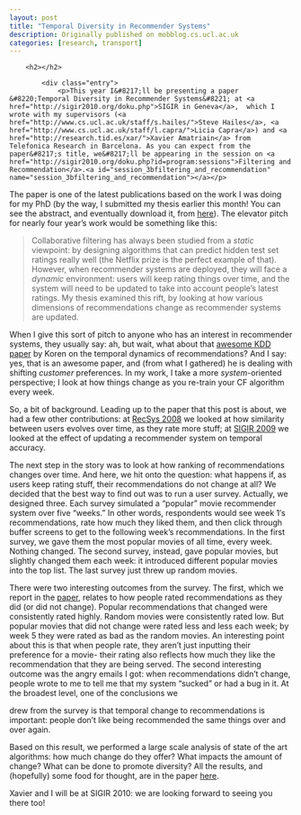```yaml
---
layout: post
title: "Temporal Diversity in Recommender Systems"
description: Originally published on mobblog.cs.ucl.ac.uk
categories: [research, transport]
---
```


		<h2></h2>

			<div class="entry">
				<p>This year I&#8217;ll be presenting a paper &#8220;Temporal Diversity in Recommender Systems&#8221; at <a href="http://sigir2010.org/doku.php">SIGIR in Geneva</a>,  which I wrote with my supervisors (<a href="http://www.cs.ucl.ac.uk/staff/s.hailes/">Steve Hailes</a>, <a href="http://www.cs.ucl.ac.uk/staff/l.capra/">Licia Capra</a>) and <a href="http://research.tid.es/xar/">Xavier Amatriain</a> from Telefonica Research in Barcelona. As you can expect from the paper&#8217;s title, we&#8217;ll be appearing in the session on <a href="http://sigir2010.org/doku.php?id=program:sessions">Filtering and Recommendation</a>.<a id="session_3bfiltering_and_recommendation" name="session_3bfiltering_and_recommendation"></a></p>
<p>The paper is one of the latest publications based on the work I was doing for my PhD (by the way, I submitted my thesis earlier this month! You can see the abstract, and eventually download it, from <a href="http://www.cs.ucl.ac.uk/staff/n.lathia/publications/thesis.html">here</a>). The elevator pitch for nearly four year&#8217;s work would be something like this:</p>
<blockquote><p>Collaborative filtering has always been studied from a <em>static</em> viewpoint: by designing algorithms that can predict hidden test set ratings really well (the Netflix prize is the perfect example of that). However, when recommender systems are deployed, they will face a <em>dynamic</em> environment: users will keep rating things over time, and the system will need to be updated to take into account people&#8217;s latest ratings. My thesis examined this rift, by looking at how various dimensions of recommendations change as recommender systems are updated.</p>
</blockquote>
<p>When I give this sort of pitch to anyone who has an interest in recommender systems, they usually say: ah, but wait, what about that <a href="http://research.yahoo.com/pub/2824">awesome KDD paper</a> by Koren on the temporal dynamics of recommendations? And I say: yes, that is an awesome paper, and (from what I gathered) he is dealing with shifting <em>customer </em>preferences. In my work, I take a more <em>system</em>-oriented perspective; I look at how things change as you re-train your CF algorithm every week.</p>
<p>So, a bit of background. Leading up to the paper that this post is about, we had a few other contributions: at <a href="http://www.cs.ucl.ac.uk/staff/n.lathia/publications/recsys08.html">RecSys 2008</a> we looked at how similarity between users evolves over time, as they rate more stuff; at <a href="http://www.cs.ucl.ac.uk/staff/n.lathia/publications/sigir09.html">SIGIR 2009</a> we looked at the effect of updating a recommender system on temporal accuracy.</p>
<p>The next step in the story was to look at how ranking of recommendations changes over time. And here, we hit onto the question: what happens if, as users keep rating stuff, their recommendations do not change at all? We decided that the best way to find out was to run a user survey. Actually, we designed three. Each survey simulated a &#8220;popular&#8221; movie recommender system over five &#8220;weeks.&#8221; In other words, respondents would see week 1&#8242;s recommendations, rate how much they liked them, and then click through buffer screens to get to the following week&#8217;s recommendations. In the first survey, we gave them the most popular movies of all time, every week. Nothing changed. The second survey, instead, gave popular movies, but slightly changed them each week: it introduced different popular movies into the top list. The last survey just threw up random movies.</p>
<p>There were two interesting outcomes from the survey. The first, which we report in the <a href="http://www.cs.ucl.ac.uk/staff/n.lathia/publications/sigir09.html">paper</a>, relates to how people rated recommendations as they did (or did not change). Popular recommendations that changed were consistently rated highly. Random movies were consistently rated low. But popular movies that did not change were rated less and less each week; by week 5 they were rated as bad as the random movies. An interesting point about this is that when people rate, they aren&#8217;t just inputting their preference for a movie- their rating also reflects how much they like the recommendation that they are being served. The second interesting outcome was the angry emails I got: when recommendations didn&#8217;t change, people wrote to me to tell me that my system &#8220;sucked&#8221; or had a bug in it. At the broadest level, one of the conclusions we</p>
<div style="display:none"></div>
</p>
<p> drew from the survey is that temporal change to recommendations  is important: people don&#8217;t like being recommended the same things over and over again.</p>
<p>Based on this result, we performed a large scale analysis of state of the art algorithms: how much change do they offer? What impacts the amount of change? What can be done to promote diversity? All the results, and (hopefully) some food for thought, are in the paper <a href="http://www.cs.ucl.ac.uk/staff/n.lathia/publications/sigir10.html">here</a>.</p>
<p>Xavier and I will be at SIGIR 2010: we are looking forward to seeing you there too!</p>
<div id="_mcePaste" style="position: absolute; left: -10000px; top: 0px; width: 1px; height: 1px; overflow: hidden;">
<h5><a id="session_3bfiltering_and_recommendation" name="session_3bfiltering_and_recommendation">Session 3B: Filtering and  Recommendation</a></h5>
</div>
